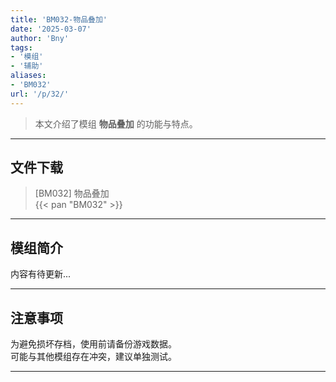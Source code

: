 ```yaml
---
title: 'BM032-物品叠加'
date: '2025-03-07'
author: 'Bny'
tags:
- '模组'
- '辅助'
aliases:
- 'BM032'
url: '/p/32/'
---
```


> 本文介绍了模组 **物品叠加** 的功能与特点。

---

## 文件下载

> [BM032] 物品叠加  
{{< pan "BM032" >}}  

---

## 模组简介

>  
内容有待更新...  

---

## 注意事项

>  
为避免损坏存档，使用前请备份游戏数据。  
可能与其他模组存在冲突，建议单独测试。  

---

